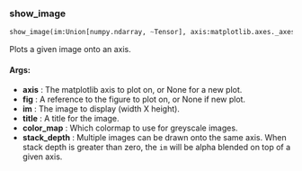 

### show_image
```python
show_image(im:Union[numpy.ndarray, ~Tensor], axis:matplotlib.axes._axes.Axes=None, fig:matplotlib.figure.Figure=None, title:Union[str, NoneType]=None, color_map:str='inferno', stack_depth:int=0) -> Union[matplotlib.figure.Figure, NoneType]
```
Plots a given image onto an axis.

#### Args:

* **axis** :  The matplotlib axis to plot on, or None for a new plot.
* **fig** :  A reference to the figure to plot on, or None if new plot.
* **im** :  The image to display (width X height).
* **title** :  A title for the image.
* **color_map** :  Which colormap to use for greyscale images.
* **stack_depth** :  Multiple images can be drawn onto the same axis. When stack depth is greater than zero, the `im`        will be alpha blended on top of a given axis.